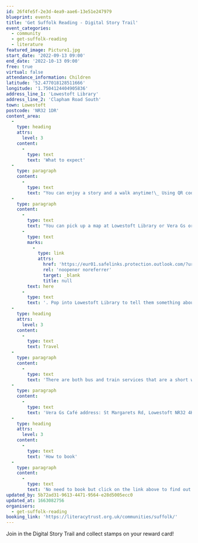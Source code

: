 ```yaml
---
id: 26f4fe5f-2e3d-4ea9-aae6-13e51e247979
blueprint: events
title: 'Get Suffolk Reading - Digital Story Trail'
event_categories:
  - community
  - get-suffolk-reading
  - literature
featured_image: Picture1.jpg
start_date: '2022-09-13 09:00'
end_date: '2022-10-13 09:00'
free: true
virtual: false
attendance_information: Children
latitude: '52.477018128511666'
longitude: '1.7504124404905836'
address_line_1: 'Lowestoft Library'
address_line_2: 'Clapham Road South'
town: Lowestoft
postcode: 'NR32 1DR'
content_area:
  -
    type: heading
    attrs:
      level: 3
    content:
      -
        type: text
        text: 'What to expect'
  -
    type: paragraph
    content:
      -
        type: text
        text: "You can enjoy a story and a walk anytime!\_ Using QR codes you and your family can enjoy a story together starting at Vera Gs Café and ending up at Lowestoft Library.\_ The stories behind the QR codes will keep changing so do revisit to enjoy more stories.\_"
  -
    type: paragraph
    content:
      -
        type: text
        text: "You can pick up a map at Lowestoft Library or Vera Gs or download it\_"
      -
        type: text
        marks:
          -
            type: link
            attrs:
              href: 'https://eur01.safelinks.protection.outlook.com/?url=https%3A%2F%2Fl.facebook.com%2Fl.php%3Fu%3Dhttp%253A%252F%252Fgetsuffolkreading.org.uk%252F%253Ffbclid%253DIwAR27wVJIHPZe_TNfcwn2P0JrhV2rh7OnJYVWukF6AH8yYFtcuap635UQJQM%26h%3DAT3hHsyl1RK02LBRcYVSbNSGY3QAseEv43318yrEtXlhdInd_8mwJ5RqUE8KXzZ07BF8urtJHJlrmwl0GMKgwh8l95i6Z1JSb_TaSQNNOwGgeu-7nBaPBXgj5UxVHynVdvfq%26__tn__%3D-UK-y-R%26c%255b0%255d%3DAT3Atra_vAxLS7cpmQ7IDQ1aK75hoGFHgZN6C3py3gAxGX7ewcKr-mhlZ7v8KVXldeDpKTTPHT3sdV06GufAP6Q9MCDiUGmQnrN2-sN4ejkzTnES_YQvxpH-6n8j0oXSAS5IUQo3ZZkieMJkj-o-p9R1Mb5DQAycPMl6dPOBPybXxdXFl0Z1a9j7VvaEhgqLz0rRg73FF8slaz-knd4oRlacmPmm14Vq6AO2_gja4Fw&data=05%7C01%7Coliwia.gadziemska%40suffolklibraries.co.uk%7C4c5e1a0b570947df788c08da91a5c04d%7Cba2d8c75b97144788560022993cfef27%7C0%7C0%7C637982438351614619%7CUnknown%7CTWFpbGZsb3d8eyJWIjoiMC4wLjAwMDAiLCJQIjoiV2luMzIiLCJBTiI6Ik1haWwiLCJXVCI6Mn0%3D%7C3000%7C%7C%7C&sdata=xy39MVsZbVddIN2AxFel5tbd1XO8CHu5h86j3hAggeE%3D&reserved=0'
              rel: 'noopener noreferrer'
              target: _blank
              title: null
        text: here
      -
        type: text
        text: '. Pop into Lowestoft Library to tell them something about the story you enjoyed to get a stamp on your Get Suffolk Reading reward card!'
  -
    type: heading
    attrs:
      level: 3
    content:
      -
        type: text
        text: Travel
  -
    type: paragraph
    content:
      -
        type: text
        text: 'There are both bus and train services that are a short walking distance to Lowestoft Library. The nearest car park is Clapham Road Car Park. '
  -
    type: paragraph
    content:
      -
        type: text
        text: 'Vera Gs Café address: St Margarets Rd, Lowestoft NR32 4HW'
  -
    type: heading
    attrs:
      level: 3
    content:
      -
        type: text
        text: 'How to book'
  -
    type: paragraph
    content:
      -
        type: text
        text: 'No need to book but click on the link above to find out more about the trial or download a map. '
updated_by: 5b72ad31-9613-4471-9564-e28d5005ecc0
updated_at: 1663082756
organisers:
  - get-suffolk-reading
booking_link: 'https://literacytrust.org.uk/communities/suffolk/'
---
```

Join in the Digital Story Trail and collect stamps on your reward card!